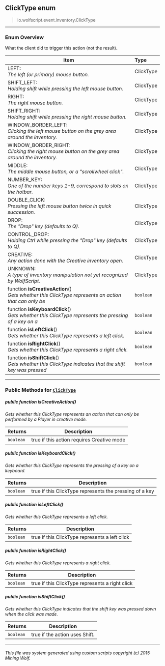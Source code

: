 ## ClickType __enum__

>io.wolfscript.event.inventory.ClickType

---

### Enum Overview

What the client did to trigger this action (not the result).

Item | Type   
--- | :--- 
LEFT: <br> _The left (or primary) mouse button._ | ClickType
SHIFT_LEFT: <br> _Holding shift while pressing the left mouse button._ | ClickType
RIGHT: <br> _The right mouse button._ | ClickType
SHIFT_RIGHT: <br> _Holding shift while pressing the right mouse button._ | ClickType
WINDOW_BORDER_LEFT: <br> _Clicking the left mouse button on the grey area around the inventory._ | ClickType
WINDOW_BORDER_RIGHT: <br> _Clicking the right mouse button on the grey area around the inventory._ | ClickType
MIDDLE: <br> _The middle mouse button, or a "scrollwheel click"._ | ClickType
NUMBER_KEY: <br> _One of the number keys 1-9, correspond to slots on the hotbar._ | ClickType
DOUBLE_CLICK: <br> _Pressing the left mouse button twice in quick succession._ | ClickType
DROP: <br> _The "Drop" key (defaults to Q)._ | ClickType
CONTROL_DROP: <br> _Holding Ctrl while pressing the "Drop" key (defaults to Q)._ | ClickType
CREATIVE: <br> _Any action done with the Creative inventory open._ | ClickType
UNKNOWN: <br> _A type of inventory manipulation not yet recognized by WolfScript._ | ClickType
 function __isCreativeAction__() <br> _Gets whether this ClickType represents an action that can only be_ | `boolean`
 function __isKeyboardClick__() <br> _Gets whether this ClickType represents the pressing of a key on a_ | `boolean`
 function __isLeftClick__() <br> _Gets whether this ClickType represents a left click._ | `boolean`
 function __isRightClick__() <br> _Gets whether this ClickType represents a right click._ | `boolean`
 function __isShiftClick__() <br> _Gets whether this ClickType indicates that the shift key was pressed_ | `boolean`



---


### Public Methods for [`ClickType`](ClickType.md)

##### <a id='iscreativeaction'></a>public  function __isCreativeAction__()

_Gets whether this ClickType represents an action that can only be performed by a Player in creative mode._

Returns | Description
--- | --- 
`boolean` | true if this action requires Creative mode


##### <a id='iskeyboardclick'></a>public  function __isKeyboardClick__()

_Gets whether this ClickType represents the pressing of a key on a keyboard._

Returns | Description
--- | --- 
`boolean` | true if this ClickType represents the pressing of a key


##### <a id='isleftclick'></a>public  function __isLeftClick__()

_Gets whether this ClickType represents a left click._

Returns | Description
--- | --- 
`boolean` | true if this ClickType represents a left click


##### <a id='isrightclick'></a>public  function __isRightClick__()

_Gets whether this ClickType represents a right click._

Returns | Description
--- | --- 
`boolean` | true if this ClickType represents a right click


##### <a id='isshiftclick'></a>public  function __isShiftClick__()

_Gets whether this ClickType indicates that the shift key was pressed down when the click was made._

Returns | Description
--- | --- 
`boolean` | true if the action uses Shift.


---


###### This file was system generated using custom scripts copyright (c) 2015 Mining Wolf.
	

